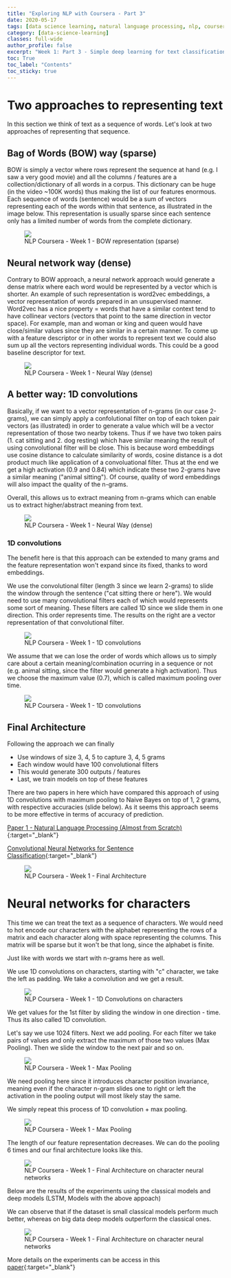 ```yaml
---
title: "Exploring NLP with Coursera - Part 3"
date: 2020-05-17
tags: [data science learning, natural language processing, nlp, coursera]
category: [data-science-learning]
classes: full-wide
author_profile: false
excerpt: "Week 1: Part 3 - Simple deep learning for text classification"
toc: True
toc_label: "Contents"
toc_sticky: true
---
```


# Two approaches to representing text

In this section we think of text as a sequence of words. Let's look at two approaches of representing that sequence.

## Bag of Words (BOW) way (sparse)

BOW is simply a vector where rows represent the sequence at hand (e.g. I saw a very good movie) and all the columns / features are a collection/dictionary of all words in a corpus. This dictionary can be huge (in the video ~100K words) thus making the list of our features enormous. Each sequence of words (sentence) would be a sum of vectors representing each of the words within that sentence, as illustrated in the image below. This representation is usually sparse since each sentence only has a limited number of words from the complete dictionary.

<figure>
    <img src="https://raw.githubusercontent.com/KamranMK/kamranmk.github.io/master/images/coursera-nlp/coursera-nlp-w1-21.png">
    <figcaption>NLP Coursera - Week 1 - BOW representation (sparse)</figcaption>
</figure>

## Neural network way (dense)

Contrary to BOW approach, a neural network approach would generate a dense matrix where each word would be represented by a vector which is shorter. An example of such representation is word2vec embeddings, a vector representation of words prepared in an unsupervised manner. Word2vec has a nice property = words that have a similar context tend to have collinear vectors (vectors that point to the same direction in vector space). For example, man and woman or king and queen would have close/similar values since they are similar in a certain manner.
To come up with a feature descriptor or in other words to represent text we could also sum up all the vectors representing individual words. This could be a good baseline descriptor for text.

<figure>
    <img src="https://raw.githubusercontent.com/KamranMK/kamranmk.github.io/master/images/coursera-nlp/coursera-nlp-w1-22.png">
    <figcaption>NLP Coursera - Week 1 - Neural Way (dense)</figcaption>
</figure>


## A better way: 1D convolutions

Basically, if we want to a vector representation of n-grams (in our case 2-grams), we can simply apply a confolutional filter on top of each token pair vectors (as illustrated) in order to generate a value which will be a vector representation of those two nearby tokens. Thus if we have two token pairs (1. cat sitting and 2. dog resting) which have similar meaning the result of using convolutional filter will be close. This is because word embeddings use cosine distance to calculate similarity of words, cosine distance is a dot product much like application of a convoluational filter. Thus at the end we get a high activation (0.9 and 0.84) which indicate these two 2-grams have a similar meaning ("animal sitting"). Of course, quality of word embeddings will also impact the quality of the n-grams. 

Overall, this allows us to extract meaning from n-grams which can enable us to extract higher/abstract meaning from text.

<figure>
    <img src="https://raw.githubusercontent.com/KamranMK/kamranmk.github.io/master/images/coursera-nlp/coursera-nlp-w1-23.png">
    <figcaption>NLP Coursera - Week 1 - Neural Way (dense)</figcaption>
</figure>

### 1D convolutions

The benefit here is that this approach can be extended to many grams and the feature representation won't expand since its fixed, thanks to word embeddings.

We use the convolutional filter (length 3 since we learn 2-grams) to slide the window through the sentence ("cat sitting there or here"). We would need to use many convolutional filters each of which would represents some sort of meaning. These filters are called 1D since we slide them in one direction. This order represents time. The results on the right are a vector representation of that convolutional filter. 

<figure>
    <img src="https://raw.githubusercontent.com/KamranMK/kamranmk.github.io/master/images/coursera-nlp/coursera-nlp-w1-24.png">
    <figcaption>NLP Coursera - Week 1 - 1D convolutions
    </figcaption>
</figure>

We assume that we can lose the order of words which allows us to simply care about a certain meaning/combination ocurring in a sequence or not (e.g. animal sitting, since the filter would generate a high activation). Thus we choose the maximum value (0.7), which is called maximum pooling over time.

<figure>
    <img src="https://raw.githubusercontent.com/KamranMK/kamranmk.github.io/master/images/coursera-nlp/coursera-nlp-w1-25.png">
    <figcaption>NLP Coursera - Week 1 - 1D convolutions
    </figcaption>
</figure>


## Final Architecture

Following the approach we can finally

* Use windows of size 3, 4, 5 to capture 3, 4, 5 grams
* Each window would have 100 convolutional filters
* This would generate 300 outputs / features
* Last, we train models on top of these features

There are two papers in here which have compared this approach of using 1D convolutions with maximum pooling to Naive Bayes on top of 1, 2 grams, with respective accuracies (slide below). As it seems this approach seems to be more effective in terms of accuracy of prediction.

[Paper 1 - Natural Language Processing (Almost from Scratch)](http://jmlr.org/papers/volume12/collobert11a/collobert11a.pdf){:target="_blank"}

[Convolutional Neural Networks for Sentence Classification](https://arxiv.org/pdf/1408.5882.pdf){:target="_blank"}

<figure>
    <img src="https://raw.githubusercontent.com/KamranMK/kamranmk.github.io/master/images/coursera-nlp/coursera-nlp-w1-26.png">
    <figcaption>NLP Coursera - Week 1 - Final Architecture
    </figcaption>
</figure>



# Neural networks for characters

This time we can treat the text as a sequence of characters. We would need to hot encode our characters with the alphabet representing the rows of a matrix and each character along with space representing the columns. This matrix will be sparse but it won't be that long, since the alphabet is finite.

Just like with words we start with n-grams here as well.

We use 1D convolutions on characters, starting with "c" character, we take the left as padding. We take a convolution and we get a result.

<figure>
    <img src="https://raw.githubusercontent.com/KamranMK/kamranmk.github.io/master/images/coursera-nlp/coursera-nlp-w1-27.png">
    <figcaption>NLP Coursera - Week 1 - 1D Convolutions on characters
    </figcaption>
</figure>

We get values for the 1st filter by sliding the window in one direction - time. Thus its also called 1D convolution.

Let's say we use 1024 filters. Next we add pooling. For each filter we take pairs of values and only extract the maximum of those two values (Max Pooling). Then we slide the window to the next pair and so on.

<figure>
    <img src="https://raw.githubusercontent.com/KamranMK/kamranmk.github.io/master/images/coursera-nlp/coursera-nlp-w1-28.png">
    <figcaption>NLP Coursera - Week 1 - Max Pooling
    </figcaption>
</figure>

We need pooling here since it introduces character position invariance, meaning even if the character n-gram slides one to right or left the activation in the pooling output will most likely stay the same.

We simply repeat this process of 1D convolution + max pooling.

<figure>
    <img src="https://raw.githubusercontent.com/KamranMK/kamranmk.github.io/master/images/coursera-nlp/coursera-nlp-w1-29.png">
    <figcaption>NLP Coursera - Week 1 - Max Pooling
    </figcaption>
</figure>

The length of our feature representation decreases. We can do the pooling 6 times and our final architecture looks like this.

<figure>
    <img src="https://raw.githubusercontent.com/KamranMK/kamranmk.github.io/master/images/coursera-nlp/coursera-nlp-w1-30.png">
    <figcaption>NLP Coursera - Week 1 - Final Architecture on character neural networks
    </figcaption>
</figure>

Below are the results of the experiments using the classical models and deep models (LSTM, Models with the above appoach)

We can observe that if the dataset is small classical models perform much better, whereas on big data deep models outperform the classical ones.

<figure>
    <img src="https://raw.githubusercontent.com/KamranMK/kamranmk.github.io/master/images/coursera-nlp/coursera-nlp-w1-31.png">
    <figcaption>NLP Coursera - Week 1 - Final Architecture on character neural networks
    </figcaption>
</figure>

More details on the experiments can be access in this [paper](https://arxiv.org/pdf/1509.01626.pdf){:target="_blank"}